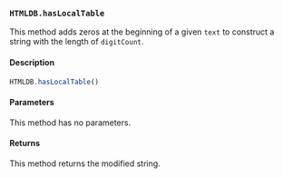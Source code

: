 ### `HTMLDB.hasLocalTable`

This method adds zeros at the beginning of a given `text` to construct a string with the length of `digitCount`.

#### Description

```javascript
HTMLDB.hasLocalTable()
```

#### Parameters

This method has no parameters.

#### Returns

This method returns the modified string.